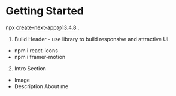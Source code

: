 # Getting Started

npx create-next-app@13.4.8 .

1. Build Header - use library to build responsive and attractive UI.
- npm i react-icons
- npm i framer-motion

2. Intro Section
- Image
- Description About me 



